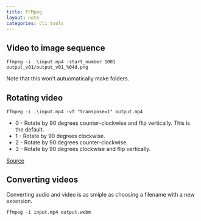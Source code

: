 ```yaml
---
title: FFMpeg
layout: note
categories: cli tools
---
```


## Video to image sequence

```
ffmpeg -i .\input.mp4 -start_number 1001 output_v01/output_v01_%04d.png
```
Note that this won't autuomatically make folders.

## Rotating video

```
ffmpeg -i .\input.mp4 -vf "transpose=1" output.mp4
```

* 0 - Rotate by 90 degrees counter-clockwise and flip vertically. This is the default.
* 1 - Rotate by 90 degrees clockwise.
* 2 - Rotate by 90 degrees counter-clockwise.
* 3 - Rotate by 90 degrees clockwise and flip vertically.

[Source](https://ostechnix.com/how-to-rotate-videos-using-ffmpeg-from-commandline/)

## Converting videos

Converting audio and video is as smiple as choosing a filename with a new extension.

```
ffmpeg -i input.mp4 output.webm
```